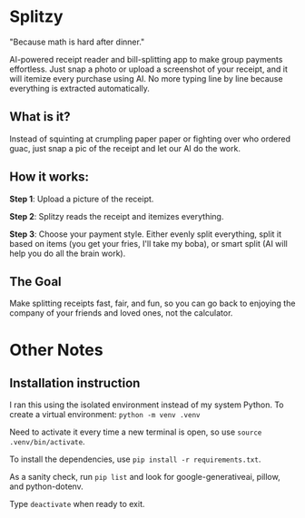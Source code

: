 # Splitzy

"Because math is hard after dinner."

AI-powered receipt reader and bill-splitting app to make group payments effortless. Just snap a photo or upload a screenshot of your receipt, and it will itemize every purchase using AI. No more typing line by line because everything is extracted automatically.

## What is it?
Instead of squinting at crumpling paper paper or fighting over who ordered guac, just snap a pic of the receipt and let our AI do the work.

## How it works:
**Step 1**: Upload a picture of the receipt.

**Step 2**: Splitzy reads the receipt and itemizes everything.

**Step 3**: Choose your payment style. Either evenly split everything, split it based on items (you get your fries, I'll take my boba), or smart split (AI will help you do all the brain work).

## The Goal
Make splitting receipts fast, fair, and fun, so you can go back to enjoying the company of your friends and loved ones, not the calculator.

# Other Notes 

## Installation instruction

I ran this using the isolated environment instead of my system Python. To create a virtual environment: ``python -m venv .venv``

Need to activate it every time a new terminal is open, so use ``source .venv/bin/activate``. 

To install the dependencies, use ``pip install -r requirements.txt``.

As a sanity check, run ``pip list`` and look for google-generativeai, pillow, and python-dotenv.

Type ``deactivate`` when ready to exit.

